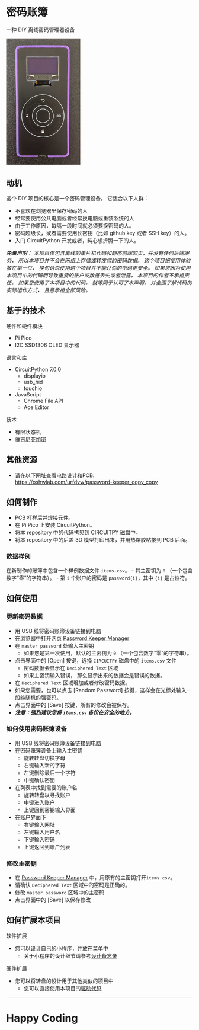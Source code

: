 # 密码账簿
一种 DIY 离线密码管理器设备

<img src="media/2022-05-08-17-01-17.png" style="width:200px;"/>

## 动机
这个 DIY 项目的核心是一个密码管理设备。
它适合以下人群：
- 不喜欢在浏览器里保存密码的人
- 经常要使用公共电脑或者经常换电脑或重装系统的人
- 由于工作原因，每隔一段时间就必须要换密码的人。
- 密码超级长，或者需要使用长密钥（比如 github key 或者 SSH key）的人。
- 入门 CircuitPython 开发或者，纯心想折腾一下的人。

***免责声明**：
本项目仅包含离线的单片机代码和静态前端网页，并没有任何后端服务，
所以本项目并不会在网络上存储或转发您的密码数据。
这个项目把使用体验放在第一位，
换句话说使用这个项目并不能让你的密码更安全。
如果您因为使用本项目中的代码而导致重要的账户或数据丢失或者泄露，
本项目的作者不承担责任。
如果您使用了本项目中的代码，
就等同于认可了本声明，
并全面了解代码的实际运作方式，
且意承担全部风险。*

## 基于的技术
硬件和硬件模块
- Pi Pico
- I2C SSD1306 OLED 显示器

语言和库
- CircuitPython 7.0.0
    - displayio
    - usb_hid
    - touchio
- JavaScript
    - Chrome File API
    - Ace Editor

技术
- 有限状态机
- 维吉尼亚加密

## 其他资源
- 请在以下网址查看电路设计和PCB: https://oshwlab.com/urfdvw/password-keeper_copy_copy

## 如何制作
- PCB 打样后并焊接元件。
- 在 Pi Pico 上安装 CircuitPython。
- 将本 repository 中的代码拷贝到 CIRCUITPY 磁盘中。
- 将本 repository 中的后盖 3D 模型打印出来，并用热熔胶粘接到 PCB 后面。

### 数据样例
在新制作的账簿中包含一个样例数据文件 `items.csv`。
    - 其主密钥为 `0` （一个包含数字“零”的字符串）。
    - 第 `i` 个账户的密码是 `password{i}`，其中 `{i}` 是占位符。

## 如何使用

### 更新密码数据
- 用 USB 线将密码账簿设备链接到电脑
- 在浏览器中打开网页 [Password Keeper Manager](https://urfdvw.github.io/Password-Keeper/)
- 在 `master password` 处输入主密钥
    - 如果您是第一次使用，默认的主密钥为 `0` （一个包含数字“零”的字符串）。
- 点击界面中的 [Open] 按键，选择 `CIRCUITPY` 磁盘中的 `items.csv` 文件
    - 密码数据会显示在 `Deciphered Text` 区域
    - 如果主密钥输入错误， 那么显示出来的数据会是错误的数据。
- 在 `Deciphered Text` 区域增加或者修改密码数据。
- 如果您需要，也可以点击 [Random Password] 按键，这样会在光标处输入一段纯随机的强密码。
- 点击界面中的 [Save] 按键，所有的修改会被保存。
- ***注意：强烈建议您将 `items.csv` 备份在安全的地方。*** 

### 如何使用**密码账簿**设备
- 用 USB 线将密码账簿设备链接到电脑
- 在密码账簿设备上输入主密钥
    - 旋转转盘切换字母
    - 右键输入新的字符
    - 左键删除最后一个字符
    - 中键确认密钥
- 在列表中找到需要的账户名
    - 旋转转盘以寻找账户
    - 中键进入账户
    - 上键回到密钥输入界面
- 在账户界面下
    - 右键输入网址
    - 左键输入用户名
    - 下键输入密码
    - 上键返回到账户列表

### 修改主密钥
- 在 [Password Keeper Manager](https://urfdvw.github.io/Password-Keeper/) 中，用原有的主密钥打开`items.csv`。
- 请确认 `Deciphered Text` 区域中的密码是正确的。
- 修改 `master password` 区域中的主密码
- 点击界面中的 [Save] 以保存修改

## 如何扩展本项目
软件扩展
- 您可以设计自己的小程序，并放在菜单中
    - 关于小程序的设计细节请参考[设计备忘录](./memo.md)

硬件扩展
- 您可以将转盘的设计用于其他类似的项目中
    - 您可以直接使用本项目的[驱动代码](./code/driver.py)

---
# Happy Coding

